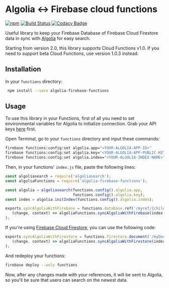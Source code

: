 # Algolia <-> Firebase cloud functions

[![npm](https://img.shields.io/npm/v/algolia-firebase-functions.svg)](https://www.npmjs.com/package/algolia-firebase-functions)
[![Build Status](https://travis-ci.org/fobo66/algolia-firebase-functions.svg?branch=master)](https://travis-ci.org/fobo66/algolia-firebase-functions)
[![Codacy Badge](https://api.codacy.com/project/badge/Grade/e0db542266204846b3a47018839453f4)](https://www.codacy.com/manual/fobo66/algolia-firebase-functions?utm_source=github.com&amp;utm_medium=referral&amp;utm_content=fobo66/algolia-firebase-functions&amp;utm_campaign=Badge_Grade)

Useful library to keep your Firebase Database of Firebase Cloud Firestore data in sync with [Algolia](https://algolia.com) for easy search.

Starting from version 2.0, this library supports Cloud Functions v1.0. If you need to support beta Cloud Functions, use version 1.0.3 instead.

## Installation

In your `functions` directory:

``` bash
 npm install --save algolia-firebase-functions
```

## Usage

To use this library in your Functions, first of all you need to set environmental variables for Algolia to initialize connection. Grab your API keys [here](https://algolia.com/dashboard) first.

Open Terminal, go to your `functions` directory and input these commands:

``` bash
firebase functions:config:set algolia.app="<YOUR-ALGOLIA-APP-ID>"
firebase functions:config:set algolia.key="<YOUR-ALGOLIA-APP-PUBLIC-KEY>"
firebase functions:config:set algolia.index="<YOUR-ALGOLIA-INDEX-NAME>"
```

Then, in your functions' `index.js` file, paste the following lines:

``` js
const algoliasearch = require('algoliasearch');
const algoliaFunctions = require('algolia-firebase-functions');

const algolia = algoliasearch(functions.config().algolia.app,
                              functions.config().algolia.key);
const index = algolia.initIndex(functions.config().algolia.index);

exports.syncAlgoliaWithFirebase = functions.database.ref('/myref/{childRef}').onWrite(
   (change, context) => algoliaFunctions.syncAlgoliaWithFirebase(index, change);
);
```

If you're using [Firebase Cloud Firestore](https://firebase.google.com/docs/firestore/), you can use the following code:

```js
exports.syncAlgoliaWithFirestore = functions.firestore.document('/myDocument/{childDocument}').onWrite(
   (change, context) => algoliaFunctions.syncAlgoliaWithFirestore(index, change);
);
```

And redeploy your functions:

```bash
firebase deploy --only functions
```

Now, after any changes made with your references, it will be sent to Algolia, so you'll be sure that users can search on the newest data.
